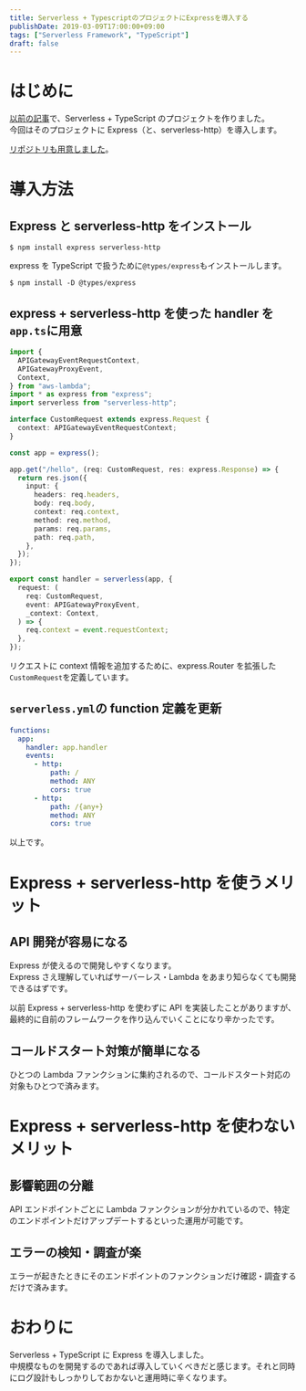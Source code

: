 ```yaml
---
title: Serverless + TypescriptのプロジェクトにExpressを導入する
publishDate: 2019-03-09T17:00:00+09:00
tags: ["Serverless Framework", "TypeScript"]
draft: false
---
```


# はじめに

[以前の記事](/2018/08/29/serverless-typescript/)で、Serverless + TypeScript のプロジェクトを作りました。  
今回はそのプロジェクトに Express（と、serverless-http）を導入します。

[リポジトリも用意しました](https://github.com/70-10/serverless-typescript)。

# 導入方法

## Express と serverless-http をインストール

```
$ npm install express serverless-http
```

express を TypeScript で扱うために`@types/express`もインストールします。

```
$ npm install -D @types/express
```

## express + serverless-http を使った handler を`app.ts`に用意

```typescript
import {
  APIGatewayEventRequestContext,
  APIGatewayProxyEvent,
  Context,
} from "aws-lambda";
import * as express from "express";
import serverless from "serverless-http";

interface CustomRequest extends express.Request {
  context: APIGatewayEventRequestContext;
}

const app = express();

app.get("/hello", (req: CustomRequest, res: express.Response) => {
  return res.json({
    input: {
      headers: req.headers,
      body: req.body,
      context: req.context,
      method: req.method,
      params: req.params,
      path: req.path,
    },
  });
});

export const handler = serverless(app, {
  request: (
    req: CustomRequest,
    event: APIGatewayProxyEvent,
    _context: Context,
  ) => {
    req.context = event.requestContext;
  },
});
```

リクエストに context 情報を追加するために、express.Router を拡張した`CustomRequest`を定義しています。

## `serverless.yml`の function 定義を更新

```yaml
functions:
  app:
    handler: app.handler
    events:
      - http:
          path: /
          method: ANY
          cors: true
      - http:
          path: /{any+}
          method: ANY
          cors: true
```

以上です。

# Express + serverless-http を使うメリット

## API 開発が容易になる

Express が使えるので開発しやすくなります。  
Express さえ理解していればサーバーレス・Lambda をあまり知らなくても開発できるはずです。

以前 Express + serverless-http を使わずに API を実装したことがありますが、最終的に自前のフレームワークを作り込んでいくことになり辛かったです。

## コールドスタート対策が簡単になる

ひとつの Lambda ファンクションに集約されるので、コールドスタート対応の対象もひとつで済みます。

# Express + serverless-http を使わないメリット

## 影響範囲の分離

API エンドポイントごとに Lambda ファンクションが分かれているので、特定のエンドポイントだけアップデートするといった運用が可能です。

## エラーの検知・調査が楽

エラーが起きたときにそのエンドポイントのファンクションだけ確認・調査するだけで済みます。

# おわりに

Serverless + TypeScript に Express を導入しました。  
中規模なものを開発するのであれば導入していくべきだと感じます。それと同時にログ設計もしっかりしておかないと運用時に辛くなります。

